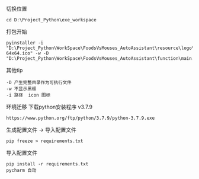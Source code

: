 切换位置
    
    cd D:\Project_Python\exe_workspace

打包开始

    pyinstaller -i "D:\Project_Python\WorkSpace\FoodsVsMouses_AutoAssistant\resource\logo\icon-64x64.ico" -w -D  "D:\Project_Python\WorkSpace\FoodsVsMouses_AutoAssistant\function\main.py"

其他tip

    -D 产生完整目录作为可执行文件
    -w 不显示黑框
    -i 路径  icon 图标

环境迁移
下载python安装程序 v3.7.9

    https://www.python.org/ftp/python/3.7.9/python-3.7.9.exe

生成配置文件 → 导入配置文件

    pip freeze > requirements.txt

导入配置文件

    pip install -r requirements.txt
    pycharm 自动